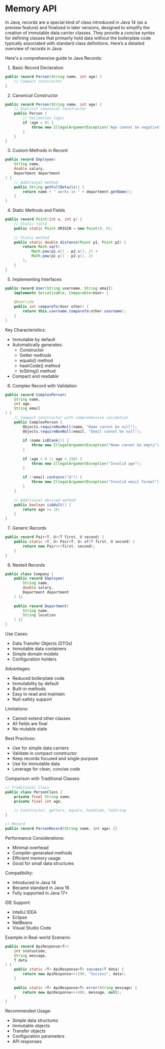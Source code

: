 # Memory API
In Java, records are a special kind of class introduced in Java 14 (as a preview feature) and finalized in later versions, designed to simplify the creation of immutable data carrier classes. They provide a concise syntax for defining classes that primarily hold data without the boilerplate code typically associated with standard class definitions. Here’s a detailed overview of records in Java:

Here's a comprehensive guide to Java Records:

1. Basic Record Declaration
```java
public record Person(String name, int age) {
    // Compact constructor
}
```

2. Canonical Constructor
```java
public record Person(String name, int age) {
    // Explicit canonical constructor
    public Person {
        // Validation logic
        if (age < 0) {
            throw new IllegalArgumentException("Age cannot be negative");
        }
    }
}
```

3. Custom Methods in Record
```java
public record Employee(
    String name, 
    double salary, 
    Department department
) {
    // Additional method
    public String getFullDetails() {
        return name + " works in " + department.getName();
    }
}
```

4. Static Methods and Fields
```java
public record Point(int x, int y) {
    // Static field
    public static Point ORIGIN = new Point(0, 0);
    
    // Static method
    public static double distance(Point p1, Point p2) {
        return Math.sqrt(
            Math.pow(p1.x() - p2.x(), 2) + 
            Math.pow(p1.y() - p2.y(), 2)
        );
    }
}
```

5. Implementing Interfaces
```java
public record User(String username, String email) 
    implements Serializable, Comparable<User> {
    
    @Override
    public int compareTo(User other) {
        return this.username.compareTo(other.username);
    }
}
```

Key Characteristics:
- Immutable by default
- Automatically generates:
    - Constructor
    - Getter methods
    - equals() method
    - hashCode() method
    - toString() method
- Compact and readable

6. Complex Record with Validation
```java
public record ComplexPerson(
    String name, 
    int age, 
    String email
) {
    // Compact constructor with comprehensive validation
    public ComplexPerson {
        Objects.requireNonNull(name, "Name cannot be null");
        Objects.requireNonNull(email, "Email cannot be null");
        
        if (name.isBlank()) {
            throw new IllegalArgumentException("Name cannot be empty");
        }
        
        if (age < 0 || age > 150) {
            throw new IllegalArgumentException("Invalid age");
        }
        
        if (!email.contains("@")) {
            throw new IllegalArgumentException("Invalid email format");
        }
    }
    
    // Additional derived method
    public boolean isAdult() {
        return age >= 18;
    }
}
```

7. Generic Records
```java
public record Pair<T, U>(T first, U second) {
    public static <T, U> Pair<T, U> of(T first, U second) {
        return new Pair<>(first, second);
    }
}
```

8. Nested Records
```java
public class Company {
    public record Employee(
        String name, 
        double salary, 
        Department department
    ) {}
    
    public record Department(
        String name, 
        String location
    ) {}
}
```

Use Cases:
- Data Transfer Objects (DTOs)
- Immutable data containers
- Simple domain models
- Configuration holders

Advantages:
- Reduced boilerplate code
- Immutability by default
- Built-in methods
- Easy to read and maintain
- Null-safety support

Limitations:
- Cannot extend other classes
- All fields are final
- No mutable state

Best Practices:
- Use for simple data carriers
- Validate in compact constructor
- Keep records focused and single-purpose
- Use for immutable data
- Leverage for clean, concise code

Comparison with Traditional Classes:
```java
// Traditional Class
public class PersonClass {
    private final String name;
    private final int age;
    
    // Constructor, getters, equals, hashCode, toString
}

// Record
public record PersonRecord(String name, int age) {}
```

Performance Considerations:
- Minimal overhead
- Compiler-generated methods
- Efficient memory usage
- Good for small data structures

Compatibility:
- Introduced in Java 14
- Became standard in Java 16
- Fully supported in Java 17+

IDE Support:
- IntelliJ IDEA
- Eclipse
- NetBeans
- Visual Studio Code

Example in Real-world Scenario:
```java
public record ApiResponse<T>(
    int statusCode, 
    String message, 
    T data
) {
    public static <T> ApiResponse<T> success(T data) {
        return new ApiResponse<>(200, "Success", data);
    }
    
    public static <T> ApiResponse<T> error(String message) {
        return new ApiResponse<>(400, message, null);
    }
}
```

Recommended Usage:
- Simple data structures
- Immutable objects
- Transfer objects
- Configuration parameters
- API responses